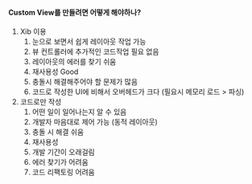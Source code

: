 #### Custom View를 만들려면 어떻게 해야하나?

1. Xib 이용
   1. 눈으로 보면서 쉽게 레이아웃 작업 가능
   2. 뷰 컨트롤러에 추가적인 코드작업 필요 없음
   3. 레이아웃의 에러를 찾기 쉬움
   4. 재사용성 Good
   5. 충돌시 해결해주어야 할 문제가 많음
   6. 코드로 작성한 UI에 비해서 오버헤드가 크다 (필요시 메모리 로드 > 파싱)
2. 코드로만 작성
   1. 어떤 일이 일어나는지 알 수 있음
   2. 개발자 마음대로 제어 가능 (동적 레이아웃)
   3. 충돌 시 해결 쉬움
   4. 재사용성
   5. 개발 기간이 오래걸림
   6. 에러 찾기가 어려움
   7. 코드 리팩토링 어려움